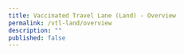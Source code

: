 ```yaml
---
title: Vaccinated Travel Lane (Land) - Overview
permalink: /vtl-land/overview
description: ""
published: false
---
```


